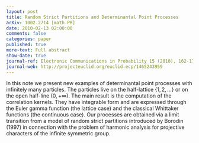 ```yaml
---
layout: post
title: Random Strict Partitions and Determinantal Point Processes
arXiv: 1002.2714 [math.PR]
date: 2010-02-13 02:00:00
comments: false
categories: paper
published: true
more-text: Full abstract
show-date: true
journal-ref: Electronic Communications in Probability 15 (2010), 162-175
journal-web: http://projecteuclid.org/euclid.ecp/1465243959
---
```


In this note we present new examples of determinantal point processes with infinitely many particles.<!--more--> The particles live on the half-lattice $\{1,2,\ldots\}$ or on the open half-line $(0,+\infty)$. The main result is the computation of the correlation kernels. They have integrable form and are expressed through the Euler gamma function (the lattice case) and the classical Whittaker functions (the continuous case). Our processes are obtained via a limit transition from a model of random strict partitions introduced by Borodin (1997) in connection with the problem of harmonic analysis for projective characters of the infinite symmetric group.
